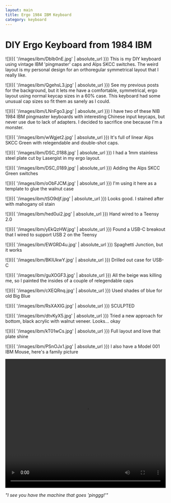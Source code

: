 ```yaml
---
layout: main
title: Ergo 1984 IBM Keyboard
category: keyboard
---
```


# DIY Ergo Keyboard from 1984 IBM 

![]({{ '/images/ibm/DbIb0nE.jpg' | absolute_url }})
This is my DIY keyboard using vintage IBM 'pingmaster' caps and Alps SKCC switches.  The weird layout is my personal design for an orthoregular symmetrical layout that I really like.

![]({{ '/images/ibm/QgehsL3.jpg' | absolute_url }})
See my previous posts for the background, but it lets me have a comfortable, symmetrical, ergo layout using normal keycap sizes in a 60% case.   This keyboard had some unusual cap sizes so fit them as sanely as I could.

![]({{ '/images/ibm/LNnFgo3.jpg' | absolute_url }})
I have two of these NIB 1984 IBM pingmaster keyboards with interesting Chinese input keycaps, but never use due to lack of adapters.  I decided to sacrifice one because I'm a monster.

![]({{ '/images/ibm/wWgjet2.jpg' | absolute_url }})
It's full of linear Alps SKCC Green with relegendable and double-shot caps.

![]({{ '/images/ibm/DSC_0188.jpg' | absolute_url }})
I had a 1mm stainless steel plate cut by Lasergist in my ergo layout.  

![]({{ '/images/ibm/DSC_0189.jpg' | absolute_url }})
Adding the Alps SKCC Green switches   

![]({{ '/images/ibm/oObFJCM.jpg' | absolute_url }})
I'm using it here as a template to glue the walnut case

![]({{ '/images/ibm/tSO9djf.jpg' | absolute_url }})
Looks good.  I stained after with mahogany oil stain

![]({{ '/images/ibm/hed0ui2.jpg' | absolute_url }})
Hand wired to a Teensy 2.0

![]({{ '/images/ibm/yEkQzHW.jpg' | absolute_url }})
Found a USB-C breakout that I wired to support USB 2 on the Teensy

![]({{ '/images/ibm/EWGRD4u.jpg' | absolute_url }})
Spaghetti Junction, but it works

![]({{ '/images/ibm/BKIUkwY.jpg' | absolute_url }})
Drilled out case for USB-C

![]({{ '/images/ibm/guXOGF3.jpg' | absolute_url }})
All the beige was killing me, so I painted the insides of a couple of relegendable caps

![]({{ '/images/ibm/cXEQRnq.jpg' | absolute_url }})
Used shades of blue for old Big Blue

![]({{ '/images/ibm/RsXAXIG.jpg' | absolute_url }})
SCULPTED

![]({{ '/images/ibm/dtvKyX5.jpg' | absolute_url }})
Tried a new approach for bottom, black acrylic with walnut veneer.  Looks... okay

![]({{ '/images/ibm/kT01wCs.jpg' | absolute_url }})
Full layout and love that plate shine

![]({{ '/images/ibm/PSnOJx1.jpg' | absolute_url }})
I also have a Model 001 IBM Mouse, here's a family picture

<video autoplay="" loop="" controls="" style="max-width: 100%; min-height: 404px;"><source type="video/mp4" src="{{ '/images/ibm/p0sjbKS.mp4' | absolute_url }}"></video>

_"I see you have the machine that goes 'pinggg!'"_